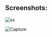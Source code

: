 ## Screenshots:

![ss](https://user-images.githubusercontent.com/61556757/107792470-3440d080-6d7b-11eb-9a47-3eb445694005.JPG)

![Capture](https://user-images.githubusercontent.com/61556757/107792254-eb891780-6d7a-11eb-87c6-89ea45bda0cc.JPG)

